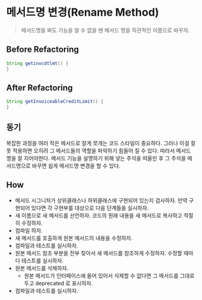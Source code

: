 # 메서드명 변경(Rename Method)

> 메서드명을 봐도 기능을 알 수 없을 땐 메서드 명을 직관적인 이름으로 바꾸자. 

## Before Refactoring

```java
String getinvcdtlmt() {
}
```

## After Refactoring

```java
String getInvoiceableCreditLimit() {
}
```

## 동기

복잡한 과정을 여러 작은 메서드로 잘게 쪼개는 코드 스타일이 중요하다. 그러나 이걸 잘못 적용하면 오히려 그 메서드들의 역할을 파악하기 힘들어 질 수 있다. 따라서 메서드 명을 잘 지어야한다.
메서드 기능을 설명하기 위해 넣는 주석을 떠올린 후 그 주석을 메서드명으로 바꾸면 쉽게 메서드명 변경을 할 수 있다.

## How

- 메서드 시그니처가 상위클래스나 하위클래스에 구현되어 있는지 검사하자. 만약 구현되어 있다면 각 구현부를 대상으로 다음 단계들을 실시하자.
- 새 이름으로 새 메서드를 선언하자. 코드의 원래 내용을 새 메서드로 복사하고 적절히 수정하자.
- 컴파일 하자.
- 새 메서드를 호출하게 원본 메서드의 내용을 수정하자.
- 컴파일과 테스트를 실시하자.
- 원본 메서드 참조 부분을 전부 찾아서 새 메서드를 참조하게 수정하자. 수정할 때마다 테스트를 실시하자.
- 원본 메서드를 삭제하자.
  - 원본 메서드가 인터페이스에 들어 있어서 삭제할 수 없다면 그 메서드를 그대로 두고 deprecated 로 표시하자.
- 컴파일과 테스트를 실시하자.
